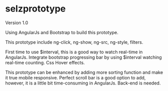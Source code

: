 selzprototype
=============
Version 1.0

Using AngularJs and Bootstrap to build this prototype.

This prototype include ng-click, ng-show, ng-src, ng-style, filters.

First time to use $interval, this is a good way to watch real-time in AngularJs.
Integrate bootstrap progressing bar by using $interval watching real-time counting. Css Hover effects.

This prototype can be enhanced by adding more sorting function and make it true mobile responsive. 
Perfect scroll bar is a good option to add, however, it is a little bit time-consuming in AngularJs. 
Back-end is needed.
